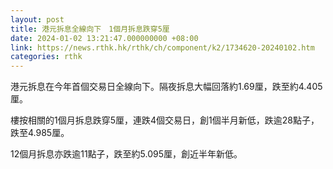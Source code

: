 ```yaml
---
layout: post
title: 港元拆息全線向下　1個月拆息跌穿5厘
date: 2024-01-02 13:21:47.000000000 +08:00
link: https://news.rthk.hk/rthk/ch/component/k2/1734620-20240102.htm
categories: rthk
---
```


港元拆息在今年首個交易日全線向下。隔夜拆息大幅回落約1.69厘，跌至約4.405厘。

樓按相關的1個月拆息跌穿5厘，連跌4個交易日，創1個半月新低，跌逾28點子，跌至4.985厘。

12個月拆息亦跌逾11點子，跌至約5.095厘，創近半年新低。
